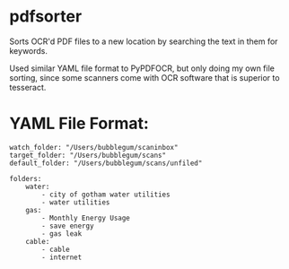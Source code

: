 # pdfsorter
Sorts OCR'd PDF files to a new location by searching the text in them for keywords.

Used similar YAML file format to PyPDFOCR, but only doing my own file sorting, 
since some scanners come with OCR software that is superior to tesseract.

# YAML File Format:

    watch_folder: "/Users/bubblegum/scaninbox"
    target_folder: "/Users/bubblegum/scans"
    default_folder: "/Users/bubblegum/scans/unfiled"
    
    folders:
        water:
            - city of gotham water utilities
            - water utilities
        gas:
            - Monthly Energy Usage
            - save energy
            - gas leak
        cable:
            - cable
            - internet
